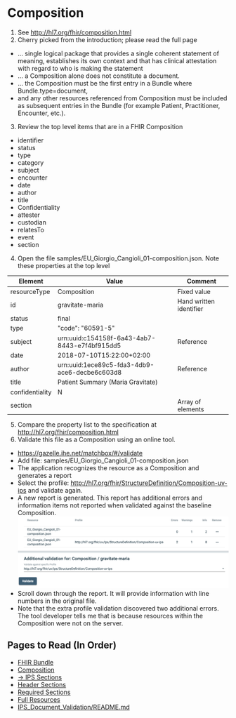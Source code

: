 # Composition
1. See http://hl7.org/fhir/composition.html
2. Cherry picked from the introduction; please read the full page
  * ... single logical package that provides a single coherent statement of meaning, establishes its own context and that has clinical attestation with regard to who is making the statement
  * ... a Composition alone does not constitute a document.
  * ... the Composition must be the first entry in a Bundle where Bundle.type=document,
  * and any other resources referenced from Composition must be included as subsequent entries in the Bundle (for example Patient, Practitioner, Encounter, etc.).
3. Review the top level items that are in a FHIR Composition
  * identifier
  * status
  * type
  * category
  * subject
  * encounter
  * date
  * author
  * title
  * Confidentiality
  * attester
  * custodian
  * relatesTo
  * event
  * section
4. Open the file samples/EU_Giorgio_Cangioli_01-composition.json. Note these properties at the top level

| Element         | Value                                         | Comment |
|-----------------|-----------------------------------------------|-------------------|
| resourceType    | Composition                                   | Fixed value   |
| id              | gravitate-maria                               | Hand written identifier |
| status          | final                                         | |
| type            | "code": "60591-5"                             | |
| subject         | urn:uuid:c154158f-6a43-4ab7-8443-e7f4bf915dd5 | Reference |
| date            | 2018-07-10T15:22:00+02:00                     | |
| author          | urn:uuid:1ece89c5-fda3-4db9-ace6-decbe6c603d8 | Reference |
| title           | Patient Summary (Maria Gravitate)             | |
| confidentiality | N                                             | |
| section         |                                               | Array of elements|

5. Compare the property list to the specification at http://hl7.org/fhir/composition.html
6. Validate this file as a Composition using an online tool.
  * https://gazelle.ihe.net/matchbox/#/validate
  * Add file: samples/EU_Giorgio_Cangioli_01-composition.json
  * The application recognizes the resource as a Composition and generates a report
  * Select the profile: http://hl7.org/fhir/StructureDefinition/Composition-uv-ips and validate again.
  * A new report is generated. This report has additional errors and information items not reported when validated against the baseline Composition.
  ![Screenshot](../images/cangioli_01-2.png)
  * Scroll down through the report. It will provide information with line numbers in the original file.
  * Note that the extra profile validation discovered two additional errors. The tool developer tells me that is because resources within the Composition were not on the server.

## Pages to Read (In Order)
* [FHIR Bundle](01_FHIR_Bundle.md)
* [Composition](02_Composition.md)
* [&rarr; IPS Sections](03_IPS_Sections.md)
* [Header Sections](04_Header_Sections.md)
* [Required Sections](05_Required_Sections.md)
* [Full Resources](06_Full_Resources.md)
* [IPS_Document_Validation/README.md](../IPS_Document_Validation/README.md)

